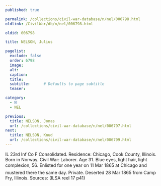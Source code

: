 ```yaml
---
published: true

permalink: /collections/civil-war-database/n/nel/006798.html
oldlink: /CivilWar/db/n/nel/006798.html

oldid: 006798

title: NELSON, Julius

pagelist:
  exclude: false
  order: 6798
  image: 
  alt:
  caption:
  title:
  subtitle:      # Defaults to page subtitle
  teaser:

category: 
  - N 
  - NEL

previous:
  title: NELSON, Jonas
  url: /collections/civil-war-database/n/nel/006797.html  
next:
  title: NELSON, Knud
  url: /collections/civil-war-database/n/nel/006799.html   
---
```

IL 23rd Inf Co F Consolidated. Residence: Chicago, Cook County, Illinois. Born in Norway. Civil War: Laborer. Age 31. Blue eyes, light hair, light complexion, 5&#146;6&#148;. Enlisted for one year on 11 Mar 1865 at Chicago and mustered there the same day. Private. Deserted 28 Mar 1865 from Camp Fry, Illinois. Sources: (ILSA reel 17 p41)